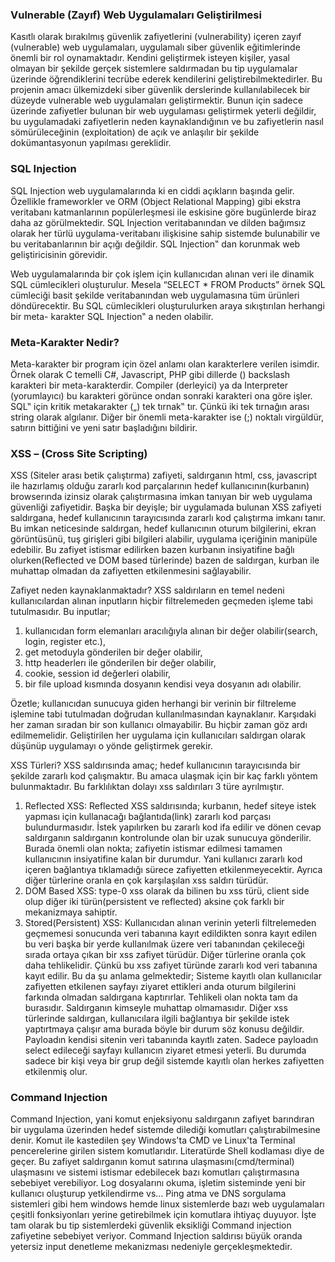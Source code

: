 ### Vulnerable (Zayıf) Web Uygulamaları Geliştirilmesi
Kasıtlı olarak bırakılmış güvenlik zafiyetlerini (vulnerability) içeren zayıf (vulnerable) web uygulamaları, uygulamalı siber güvenlik eğitimlerinde önemli bir rol oynamaktadır.
Kendini geliştirmek isteyen kişiler, yasal olmayan bir şekilde gerçek sistemlere saldırmadan bu tip uygulamalar üzerinde öğrendiklerini tecrübe ederek kendilerini geliştirebilmektedirler.
Bu projenin amacı ülkemizdeki siber güvenlik derslerinde kullanılabilecek bir düzeyde vulnerable web uygulamaları geliştirmektir. Bunun için sadece üzerinde zafiyetler bulunan bir web uygulaması geliştirmek yeterli değildir,
bu uygulamadaki zafiyetlerin neden kaynaklandığının ve bu zafiyetlerin nasıl sömürüleceğinin (exploitation) de açık ve anlaşılır bir şekilde dokümantasyonun yapılması gereklidir.

### SQL Injection
SQL Injection web uygulamalarında ki en ciddi açıkların başında gelir. Özellikle frameworkler ve ORM (Object Relational Mapping) gibi ekstra 
veritabanı katmanlarının popülerleşmesi ile eskisine göre bugünlerde biraz daha az görülmektedir. SQL Injection veritabanından ve dilden
bağımsız olarak her türlü uygulama-veritabanı  ilişkisine sahip sistemde bulunabilir ve bu veritabanlarının bir
açığı  değildir. SQL  Injection‟  dan  korunmak web geliştiricisinin görevidir.

Web uygulamalarında bir çok işlem için kullanıcıdan alınan veri ile dinamik SQL cümlecikleri oluşturulur. Mesela “SELECT * FROM Products” örnek SQL cümleciği basit şekilde veritabanından web uygulamasına tüm ürünleri döndürecektir.
Bu SQL cümlecikleri oluşturulurken araya sıkıştırılan herhangi bir meta- karakter SQL Injection‟ a neden olabilir.

### Meta-Karakter Nedir?
Meta-karakter bir program için özel anlamı olan karakterlere verilen isimdir. Örnek olarak C temelli C#, Javascript, PHP gibi dillerde (\) backslash karakteri bir meta-karakterdir.
Compiler (derleyici) ya da Interpreter (yorumlayıcı) bu karakteri görünce ondan sonraki karakteri ona göre işler. SQL‟ için kritik metakarakter („) tek tırnak‟ tır. Çünkü iki tek tırnağın arası string olarak algılanır.
Diğer bir önemli meta-karakter ise (;) noktalı virgüldür, satırın bittiğini ve yeni satır başladığını bildirir.

### XSS – (Cross Site Scripting)
XSS (Siteler arası betik çalıştırma) zafiyeti, saldırganın html, css, javascript ile hazırlamış olduğu zararlı kod parçalarının hedef kullanıcının(kurbanın) browserında izinsiz olarak çalıştırmasına imkan tanıyan bir web uygulama güvenliği zafiyetidir.
Başka bir deyişle; bir uygulamada bulunan XSS zafiyeti saldırgana, hedef kullanıcının tarayıcısında zararlı kod çalıştırma imkanı tanır. Bu imkan neticesinde saldırgan, hedef kullanıcının oturum bilgilerini, ekran görüntüsünü,
tuş girişleri gibi bilgileri alabilir, uygulama içeriğinin manipüle edebilir. Bu zafiyet istismar edilirken bazen kurbanın insiyatifine bağlı olurken(Reflected ve DOM based türlerinde) bazen de saldırgan, kurban ile muhattap olmadan da zafiyetten etkilenmesini sağlayabilir.

Zafiyet neden kaynaklanmaktadır? 
XSS saldırıların en temel nedeni kullanıcılardan alınan inputların hiçbir filtrelemeden geçmeden işleme tabi tutulmasıdır. Bu inputlar;
1. kullanıcıdan form elemanları aracılığıyla alınan bir değer olabilir(search, login, register etc.),
2. get metoduyla gönderilen bir değer olabilir,
3. http headerlerı ile gönderilen bir değer olabilir,
4. cookie, session id değerleri olabilir,
5. bir file upload kısmında dosyanın kendisi veya dosyanın adı olabilir.

Özetle; kullanıcıdan sunucuya giden herhangi bir verinin bir filtreleme işlemine tabi tutulmadan doğrudan kullanılmasından kaynaklanır.
Karşıdaki her zaman sıradan bir son kullanıcı olmayabilir. Bu hiçbir zaman göz ardı edilmemelidir.
Geliştirilen her uygulama için kullanıcıları saldırgan olarak düşünüp uygulamayı o yönde geliştirmek gerekir.

XSS Türleri?
XSS saldırısında amaç; hedef kullanıcının tarayıcısında bir şekilde zararlı kod çalışmaktır. Bu amaca ulaşmak için bir kaç farklı yöntem bulunmaktadır.
Bu farklılıktan dolayı xss saldırıları 3 türe ayrılmıştır.
1. Reflected XSS: Reflected XSS saldırısında; kurbanın, hedef siteye istek yapması için kullanacağı bağlantıda(link) zararlı kod parçası bulundurmasıdır.
İstek yapılırken bu zararlı kod ifa edilir ve dönen cevap saldırganın saldırganın kontrolunde olan bir uzak sunucuya gönderilir.
Burada önemli olan nokta; zafiyetin istismar edilmesi tamamen kullanıcının insiyatifine kalan bir durumdur.
Yani kullanıcı zararlı kod içeren bağlantıya tıklamadığı sürece zafiyetten etkilenmeyecektir.
Ayrıca diğer türlerine oranla en çok karşılaşılan xss saldırı türüdür.
2. DOM Based XSS: type-0 xss olarak da bilinen bu xss türü, client side olup diğer iki türün(persistent ve reflected) aksine çok farklı bir mekanizmaya sahiptir.
3. Stored(Persistent) XSS: Kullanıcıdan alınan verinin yeterli filtrelemeden geçmemesi sonucunda veri tabanına kayıt edildikten sonra kayıt edilen bu veri başka
bir yerde kullanılmak üzere veri tabanından çekileceği sırada ortaya çıkan bir xss zafiyet türüdür. Diğer türlerine oranla çok daha tehlikelidir.
Çünkü bu xss zafiyet türünde zararlı kod veri tabanına kayıt edilir. Bu da şu anlama gelmektedir; Sisteme kayıtlı olan kullanıcılar zafiyetten etkilenen
sayfayı ziyaret ettikleri anda oturum bilgilerini farkında olmadan saldırgana kaptırırlar. Tehlikeli olan nokta tam da burasıdır. Saldırganın kimseyle muhattap olmamasıdır.
Diğer xss türlerinde saldırgan, kullanıcılara ilgili bağlantıya bir şekilde istek yaptırtmaya çalışır ama burada böyle bir durum söz konusu değildir.
Payloadın kendisi sitenin veri tabanında kayıtlı zaten. Sadece payloadın select edileceği sayfayı kullanıcın ziyaret etmesi yeterli.
Bu durumda sadece bir kişi veya bir grup değil sistemde kayıtlı olan herkes zafiyetten etkilenmiş olur.

### Command Injection
Command Injection, yani komut enjeksiyonu saldırganın zafiyet barındıran bir uygulama üzerinden hedef sistemde dilediği komutları çalıştırabilmesine denir.
Komut ile kastedilen şey Windows'ta CMD ve Linux'ta Terminal pencerelerine girilen sistem komutlarıdır. Literatürde Shell kodlaması diye de geçer.
Bu zafiyet saldırganın komut satırına ulaşmasını(cmd/terminal) ulaşmasını ve sistemi istismar edebilecek bazı komutları çalıştırmasına sebebiyet verebiliyor.
Log dosyalarını okuma, işletim sisteminde yeni bir kullanıcı oluşturup yetkilendirme vs… Ping atma ve DNS sorgulama sistemleri gibi hem windows hemde
linux sistemlerde bazı web uygulamaları çeşitli fonksiyonları yerine getirebilmek için komutlara ihtiyaç duyuyor.
İşte tam olarak bu tip sistemlerdeki güvenlik eksikliği Command injection zafiyetine sebebiyet veriyor.
Command Injection saldırısı büyük oranda yetersiz input denetleme mekanizması nedeniyle gerçekleşmektedir.
